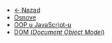 * [← Nazad](/)
* [Osnove](/js/osnove.md)
* [OOP u JavaScript-u](/js/oop.md)
* [DOM (_Document Object Model_)](/js/dom.md)
